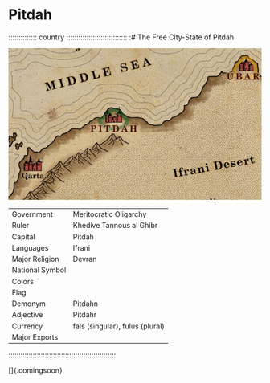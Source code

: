 # Pitdah

:::::::::::::: country ::::::::::::::::::::::::::::::
:# The Free City-State of Pitdah

![Map of Pitdah, by Robert Altbauer](assets/Maps/Details/World/Pitdah.jpg "Map of Pitdah, by Robert Altbauer")

|                 |                                 |
| --------------- | ------------------------------- |
| Government      | Meritocratic Oligarchy          |
| Ruler           | Khedive Tannous al Ghibr        |
| Capital         | Pitdah                          |
| Languages       | Ifrani                          |
| Major Religion  | Devran                          |
| National Symbol |                                 |
| Colors          |                                 |
| Flag            |                                 |
| Demonym         | Pitdahn                         |
| Adjective       | Pitdahr                         |
| Currency        | fals (singular), fulus (plural) |
| Major Exports   |                                 |
:::::::::::::::::::::::::::::::::::::::::::::::::::::

[]{.comingsoon}

